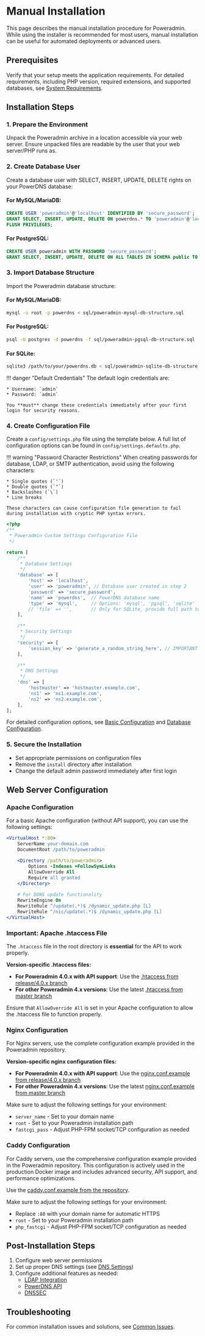 # Manual Installation

This page describes the manual installation procedure for Poweradmin. While using the installer is recommended for most users, manual installation can be useful for automated deployments or advanced users.

## Prerequisites

Verify that your setup meets the application requirements. For detailed requirements, including PHP version, required extensions, and supported databases, see [System Requirements](../getting-started/requirements.md).

## Installation Steps

### 1. Prepare the Environment

Unpack the Poweradmin archive in a location accessible via your web server. Ensure unpacked files are readable by the user that your web server/PHP runs as.

### 2. Create Database User

Create a database user with SELECT, INSERT, UPDATE, DELETE rights on your PowerDNS database:

#### For MySQL/MariaDB:
```sql
CREATE USER 'poweradmin'@'localhost' IDENTIFIED BY 'secure_password';
GRANT SELECT, INSERT, UPDATE, DELETE ON powerdns.* TO 'poweradmin'@'localhost';
FLUSH PRIVILEGES;
```

#### For PostgreSQL:
```sql
CREATE USER poweradmin WITH PASSWORD 'secure_password';
GRANT SELECT, INSERT, UPDATE, DELETE ON ALL TABLES IN SCHEMA public TO poweradmin;
```

### 3. Import Database Structure

Import the Poweradmin database structure:

#### For MySQL/MariaDB:
```bash
mysql -u root -p powerdns < sql/poweradmin-mysql-db-structure.sql
```

#### For PostgreSQL:
```bash
psql -U postgres -d powerdns -f sql/poweradmin-pgsql-db-structure.sql
```

#### For SQLite:
```bash
sqlite3 /path/to/your/powerdns.db < sql/poweradmin-sqlite-db-structure.sql
```

!!! danger "Default Credentials"
    The default login credentials are:
    
    * Username: `admin`
    * Password: `admin`
    
    You **must** change these credentials immediately after your first login for security reasons.

### 4. Create Configuration File

Create a `config/settings.php` file using the template below. A full list of configuration options can be found in `config/settings.defaults.php`.

!!! warning "Password Character Restrictions"
    When creating passwords for database, LDAP, or SMTP authentication, avoid using the following characters:
    
    * Single quotes (`'`)
    * Double quotes (`"`) 
    * Backslashes (`\`)
    * Line breaks
    
    These characters can cause configuration file generation to fail during installation with cryptic PHP syntax errors.

```php
<?php
/**
 * Poweradmin Custom Settings Configuration File
 */

return [
    /**
     * Database Settings
     */
    'database' => [
        'host' => 'localhost',
        'user' => 'poweradmin', // Database user created in step 2
        'password' => 'secure_password',
        'name' => 'powerdns',  // PowerDNS database name
        'type' => 'mysql',     // Options: 'mysql', 'pgsql', 'sqlite'
        // 'file' => '',       // Only for SQLite, provide full path to database file
    ],

    /**
     * Security Settings
     */
    'security' => [
        'session_key' => 'generate_a_random_string_here', // IMPORTANT: Change this!
    ],

    /**
     * DNS Settings
     */
    'dns' => [
        'hostmaster' => 'hostmaster.example.com',
        'ns1' => 'ns1.example.com',
        'ns2' => 'ns2.example.com',
    ],
];
```

For detailed configuration options, see [Basic Configuration](../configuration/basic.md) and [Database Configuration](../configuration/database.md).

### 5. Secure the Installation

- Set appropriate permissions on configuration files
- Remove the `install` directory after installation
- Change the default admin password immediately after first login

## Web Server Configuration

### Apache Configuration
For a basic Apache configuration (without API support), you can use the following settings:

```apache
<VirtualHost *:80>
    ServerName your-domain.com
    DocumentRoot /path/to/poweradmin

    <Directory /path/to/poweradmin>
        Options -Indexes +FollowSymLinks
        AllowOverride All
        Require all granted
    </Directory>    
    
    # For DDNS update functionality
    RewriteEngine On
    RewriteRule ^/update(.*)$ /dynamic_update.php [L]
    RewriteRule ^/nic/update(.*)$ /dynamic_update.php [L]
</VirtualHost>
```

### Important: Apache .htaccess File

The `.htaccess` file in the root directory is **essential** for the API to work properly.

**Version-specific .htaccess files:**

- **For Poweradmin 4.0.x with API support**: Use the [.htaccess from release/4.0.x branch](https://github.com/poweradmin/poweradmin/blob/release/4.0.x/.htaccess)
- **For other Poweradmin 4.x versions**: Use the latest [.htaccess from master branch](https://github.com/poweradmin/poweradmin/blob/master/.htaccess)

Ensure that `AllowOverride All` is set in your Apache configuration to allow the .htaccess file to function properly.

### Nginx Configuration
For Nginx servers, use the complete configuration example provided in the Poweradmin repository.

**Version-specific nginx configuration files:**

- **For Poweradmin 4.0.x with API support**: Use the [nginx.conf.example from release/4.0.x branch](https://github.com/poweradmin/poweradmin/blob/release/4.0.x/nginx.conf.example)
- **For other Poweradmin 4.x versions**: Use the latest [nginx.conf.example from master branch](https://github.com/poweradmin/poweradmin/blob/master/nginx.conf.example)


Make sure to adjust the following settings for your environment:

- `server_name` - Set to your domain name
- `root` - Set to your Poweradmin installation path
- `fastcgi_pass` - Adjust PHP-FPM socket/TCP configuration as needed

### Caddy Configuration
For Caddy servers, use the comprehensive configuration example provided in the Poweradmin repository. This configuration is actively used in the production Docker image and includes advanced security, API support, and performance optimizations.

Use the [caddy.conf.example from the repository](https://github.com/poweradmin/poweradmin/blob/master/caddy.conf.example).

Make sure to adjust the following settings for your environment:

- Replace `:80` with your domain name for automatic HTTPS
- `root` - Set to your Poweradmin installation path
- `php_fastcgi` - Adjust PHP-FPM socket/TCP configuration as needed

## Post-Installation Steps

1. Configure web server permissions
2. Set up proper DNS settings (see [DNS Settings](../configuration/dns-settings.md))
3. Configure additional features as needed:
    * [LDAP Integration](../configuration/ldap.md)
    * [PowerDNS API](../configuration/powerdns-api.md)
    * [DNSSEC](../configuration/dnssec.md)

## Troubleshooting

For common installation issues and solutions, see [Common Issues](../troubleshooting/common-issues.md).
